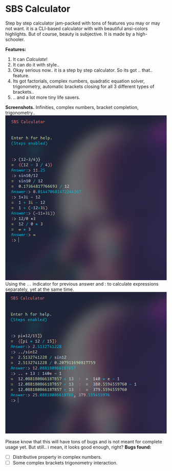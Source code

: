 # SBS Calculator
Step by step calculator jam-packed with tons of features you may or may not want. it is a CLI-based calculator with with beautiful ansi-colors highlights. But of course, beauty is subjective. It is made by a high-schooler.

**Features:**
1. It can *Calculate*!
2. It can do it with style..
3. Okay serious now.. it is a step by step calculator. So its got .. that.. feature.
4. Its got factorials, complex numbers, quadratic equation solver, trigonometry, automatic brackets closing for all 3 different types of brackets..
5. .. and a lot more tiny life savers.

**Screenshots.**
Infinities, complex numbers, bracket completion, trigonometry.. 
![Preview1](./images/img2.png)
Using the `..` indicator for previous answer and : to calculate expressions separately, yet at the same time.
![Preview2](./images/img1.png)

Please know that this will have tons of bugs and is not meant for complete usage yet. But still.. i mean, it looks good enough, right?
**Bugs found:**
 - [ ] Distributive property in complex numbers.
 - [ ]  Some complex brackets trigonometry interaction.
